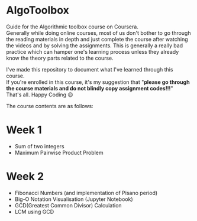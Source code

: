 # AlgoToolbox
Guide for the Algorithmic toolbox course on Coursera.<br/>
Generally while doing online courses, most of us don't bother to go through the reading materials in depth and just complete the course after watching the videos and by solving the assignments. This is generally a really bad practice which can hamper one's learning process unless they already know the theory parts related to the course.<br/>

I've made this repository to document what I've learned through this course.</br>
If you're enrolled in this course, it's my suggestion that "**please go through the course materials and do not blindly copy assignment codes!!!**"<br/>
That's all. Happy Coding :wink: <br/>

The course contents are as follows:
  # **Week 1**
  - Sum of two integers
  - Maximum Pairwise Product Problem
  
  # **Week 2**
  - Fibonacci Numbers (and implementation of Pisano period)
  - Big-O Notation Visualisation (Jupyter Notebook)
  - GCD(Greatest Common Divisor) Calculation
  - LCM using GCD
  
